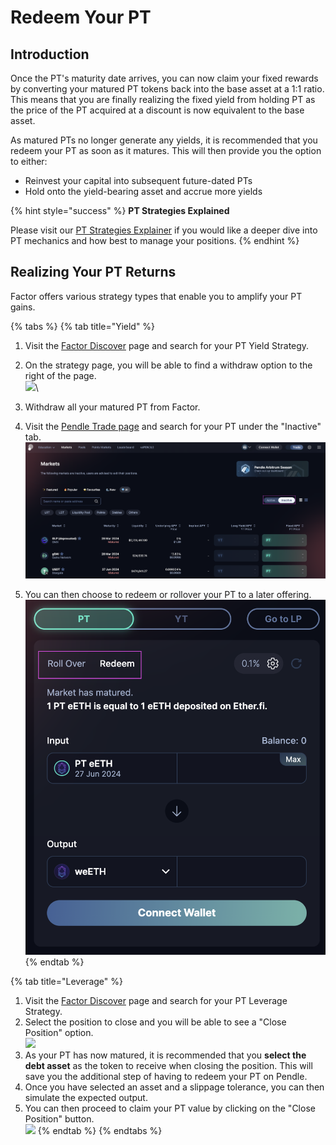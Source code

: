 # Redeem Your PT

## Introduction

Once the PT's maturity date arrives, you can now claim your fixed rewards by converting your matured PT tokens back into the base asset at a 1:1 ratio. This means that you are finally realizing the fixed yield from holding PT as the price of the PT acquired at a discount is now equivalent to the base asset.

As matured PTs no longer generate any yields, it is recommended that you redeem your PT as soon as it matures. This will then provide you the option to either:

* Reinvest your capital into subsequent future-dated PTs
* Hold onto the yield-bearing asset and accrue more yields

{% hint style="success" %}
**PT Strategies Explained**

Please visit our [PT Strategies Explainer](../../../getting-started/strategy-explainers/pt-strategies/) if you would like a deeper dive into PT mechanics and how best to manage your positions.
{% endhint %}

## Realizing Your PT Returns

Factor offers various strategy types that enable you to amplify your PT gains.

{% tabs %}
{% tab title="Yield" %}
1. Visit the [Factor Discover](https://app.factor.fi/) page and search for your PT Yield Strategy.
2. On the strategy page, you will be able to find a withdraw option to the right of the page.\
   ![](../../../.gitbook/assets/UG\_PT\_Yield\_1.png)\

3. Withdraw all your matured PT from Factor.
4. Visit the [Pendle Trade page](https://app.pendle.finance/trade/markets) and search for your PT under the "Inactive" tab.\
   &#x20;![](<../../../.gitbook/assets/image (29).png>)
5. You can then choose to redeem or rollover your PT to a later offering.\
   ![](<../../../.gitbook/assets/image (30).png>)
{% endtab %}

{% tab title="Leverage" %}
1. Visit the [Factor Discover](https://app.factor.fi/) page and search for your PT Leverage Strategy.
2. Select the position to close and you will be able to see a "Close Position" option.\
   ![](../../../.gitbook/assets/UG\_PT\_Leverage\_1.png)
3. As your PT has now matured, it is recommended that you **select the debt asset** as the token to receive when closing the position. This will save you the additional step of having to redeem your PT on Pendle.
4. Once you have selected an asset and a slippage tolerance, you can then simulate the expected output.
5. You can then proceed to claim your PT value by clicking on the "Close Position" button.\
   ![](../../../.gitbook/assets/UG\_PT\_Leverage\_2.png)
{% endtab %}
{% endtabs %}
